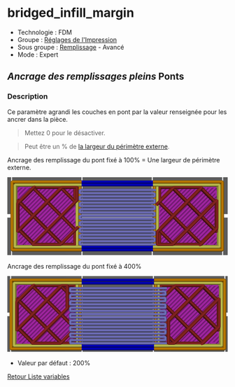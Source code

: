# bridged_infill_margin

* Technologie : FDM
* Groupe : [Réglages de l'Impression](../print_settings/print_settings.md)
* Sous groupe : [Remplissage](../print_settings/print_settings.md#remplissage) - Avancé
* Mode : Expert

## *Ancrage des remplissages pleins* Ponts

### Description

Ce paramètre agrandi les couches en pont par la valeur renseignée pour les ancrer dans la pièce.

> Mettez 0 pour le désactiver. 

> Peut être un % de [ la largeur du périmètre externe](external_perimeter_extrusion_width.md).

Ancrage des remplissage du pont fixé à 100% = Une largeur de périmètre externe.

![bridged_infill_margin=100%](./images/bridged_infill_margin/001.png)

Ancrage des remplissage du pont fixé à 400%

![bridged_infill_margin=400%](./images/bridged_infill_margin/002.png)


* Valeur par défaut : 200%

[Retour Liste variables](variable_list.md)